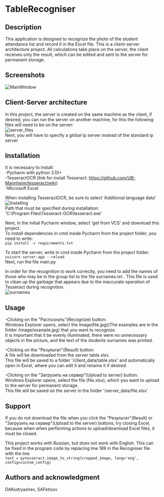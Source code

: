 # TableRecogniser


## Description
This application is designed to recognize the photo of the student attendance list and record it in the Excel file. This is a client-server architecture project. All calculations take place on the server, the client receives only the result, which can be edited and sent to the server for permanent storage.

## Screenshots
![MainWindow](https://gitlab.mai.ru/DAKudryashev/auroracvproject/-/blob/main/Main_window.jpg)
## Client-Server architecture
In this project, the server is created on the same machine as the client, if desired, you can run the server on another machine, for this the following files will need to be on the server:  
![server_files](https://gitlab.mai.ru/DAKudryashev/auroracvproject/-/blob/main/server_files.jpg)  
Next, you will have to specify a global ip server instead of the standard ip server

## Installation
It is necessary to install:  
-Pycharm with python 3.10+  
-TesseractOCR (link for install Tesseract: https://github.com/UB-Mannheim/tesseract/wiki)  
-Microsoft Excel  

When installing TesseractOCR, be sure to select 'Additional language data'  
![Installing](https://gitlab.mai.ru/DAKudryashev/auroracvproject/-/blob/main/installingTesseract.jpg)  
Path that must be specified during installation:  
'C:\Program Files\Tesseract-OCR\tesseract.exe'  

Next, in the initial Pycharm window, select 'get from VCS' and download this project.  
To install dependencies in cmd inside Pycharm from the project folder, you need to write:  
```pip install -r requirements.txt```  

To start the server, write in cmd inside Pycharm from the project folder:  
```uvicorn server:app --reload```  
Next, run the file main.py

In order for the recognition to work correctly, you need to add the names of those who may be in the group list to the file surnames.txt . This file is used to clean up the garbage that appears due to the inaccurate operation of Tesseract during recognition.  
![surnames](https://gitlab.mai.ru/DAKudryashev/auroracvproject/-/blob/main/surnames.jpg)  

## Usage
-Clicking on the "Распознать"(Recognize) button:   
Windows Explorer opens, select the image(file.jpg)(The examples are in the folder /image/example.jpg) that you want to recognize.   
It is important that it be evenly illuminated, there were no unnecessary objects in the picture, and the text of the students surnames was printed.

-Clicking on the "Результат"(Result) button:  
A file will be downloaded from the server table.xlsx.  
This file will be saved to a folder '/client_data/table.xlsx' and automatically open in Excel, where you can edit it and rename it if desired.


-Clicking on the "Загрузить на сервер"(Upload to server) button:  
Windows Explorer opens, select the file (file.xlsx), which you want to upload to the server for permanent storage.  
This file will be saved on the server in the folder '/server_data/file.xlsx'

## Support
If you do not download the file when you click the "Результат"(Result) or "Загрузить на сервер"(Upload to the server) buttons, try closing Excel,  because when when performing actions to upload/download Excel files, it must be closed.

This project works with Russian, but does not work with English. This can be fixed in the program code by replacing line 189 in the Recogniser file with the line  
```text = pytesseract.image_to_string(cropped_image, lang='eng', config=custom_config)```


## Authors and acknowledgment
DAKudryashev, SAFetisov

